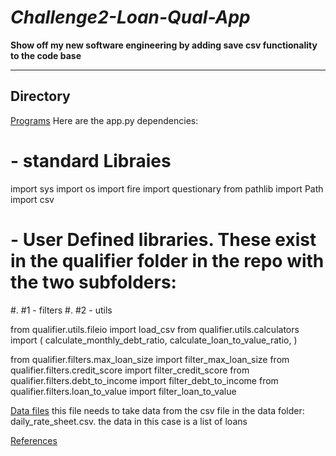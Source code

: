 # *Challenge2-Loan-Qual-App*

**Show off my new software engineering by adding save csv functionality to the code base**

---


## Directory

[Programs](code)
Here are the app.py dependencies:

# - standard Libraies
import sys
import os
import fire
import questionary
from pathlib import Path
import csv

# - User Defined libraries. These exist in the qualifier folder in the repo with the two subfolders:
#.    #1 - filters
#.    #2 - utils

from qualifier.utils.fileio import load_csv
from qualifier.utils.calculators import (
    calculate_monthly_debt_ratio,
    calculate_loan_to_value_ratio,
)

from qualifier.filters.max_loan_size import filter_max_loan_size
from qualifier.filters.credit_score import filter_credit_score
from qualifier.filters.debt_to_income import filter_debt_to_income
from qualifier.filters.loan_to_value import filter_loan_to_value



[Data files](data)
this file needs to take data from the csv file in the data folder: daily_rate_sheet.csv.
the data in this case is a list of loans


[References](references)
